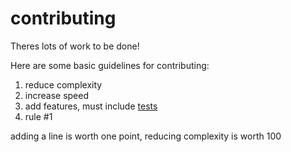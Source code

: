 # contributing

Theres lots of work to be done!

Here are some basic guidelines for contributing:
1. reduce complexity 
2. increase speed
3. add features, must include <a href="https://github.com/kevbuh/frog/tree/main/tests">tests</a>
4. rule #1

adding a line is worth one point, reducing complexity is worth 100